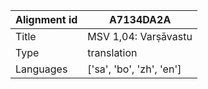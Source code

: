 |Alignment id | A7134DA2A
| --- | --- 
|Title | MSV 1,04: Varṣāvastu 
|Type | translation
|Languages | ['sa', 'bo', 'zh', 'en']